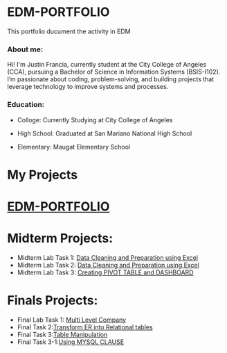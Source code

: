 # EDM-PORTFOLIO



This portfolio ducument the activity in EDM
### About me:
Hi! I'm Justin Francia, currently student at the City College of Angeles (CCA), pursuing a Bachelor of Science in Information Systems (BSIS-I102). I’m passionate about coding, problem-solving, and building projects that leverage technology to improve systems and processes.

### Education:
- Colloge: Currently Studying at City College of Angeles

- High School: Graduated at San Mariano National High School

- Elementary: Maugat Elementary School


# My Projects

# [EDM-PORTFOLIO](https://tatinzzz.github.io/EDM-Portfolio/)


# Midterm Projects:

- Midterm Lab Task 1: [Data Cleaning and Preparation using Excel](https://tatinzzz.github.io/Midterm-Task-1/)
- Midterm Lab Task 2: [Data Cleaning and Preparation using Excel](https://tatinzzz.github.io/Midterm-Task-2/)
- Midterm Lab Task 3: [Creating PIVOT TABLE and DASHBOARD](https://tatinzzz.github.io/Midterm-Task-3/)

# Finals Projects:

- Final Lab Task 1: [Multi Level Company ](https://tatinzzz.github.io/Final-Task-1/)
- Final Task 2:[Transform ER into Relational tables](https://tatinzzz.github.io/Final-Task-2/)
- Final Task 3:[Table Manipulation](https://tatinzzz.github.io/Final-Task-3/)
- Final Task 3-1:[Using MYSQL CLAUSE](https://tatinzzz.github.io/Final-Task-3.1/)
